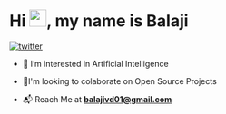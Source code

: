 <h1 align="Left">Hi <img src="https://media.giphy.com/media/hvRJCLFzcasrR4ia7z/giphy.gif" width="30px">, my name is Balaji</h1>

 [![twitter](https://img.shields.io/badge/Twitter-1DA1F2?style=for-the-badge&logo=twitter&logoColor=white)](https://twitter.com/BalajiAI)

 - 👀 I’m interested in Artificial Intelligence

- 🎉I'm looking to colaborate on Open Source Projects

- 📬 Reach Me at **balajivd01@gmail.com** 

